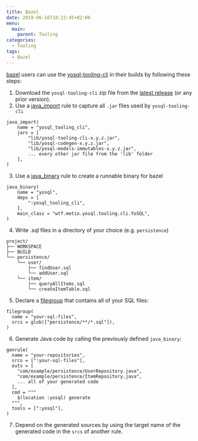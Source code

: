 ```yaml
---
title: Bazel
date: 2019-06-16T18:23:45+02:00
menu:
  main:
    parent: Tooling
categories:
  - Tooling
tags:
  - Bazel
---
```


[bazel](https://bazel.build/) users can use the [yosql-tooling-cli](../cli/) in their builds by following these steps:

1. Download the `yosql-tooling-cli` zip file from the [latest release](https://github.com/metio/yosql/releases/latest) (or any prior version).
2. Use a [java_import](https://bazel.build/reference/be/java#java_import) rule to capture all `.jar` files used by `yosql-tooling-cli`

```
java_import(
    name = "yosql_tooling_cli",
    jars = [
        "lib/yosql-tooling-cli-x.y.z.jar",
        "lib/yosql-codegen-x.y.z.jar",
        "lib/yosql-models-immutables-x.y.z.jar",
        ... every other jar file from the 'lib' folder
    ],
)
```

3. Use a [java_binary](https://bazel.build/reference/be/java#java_binary) rule to create a runnable binary for bazel

```
java_binary(
    name = "yosql",
    deps = [
        ":yosql_tooling_cli",
    ],
    main_class = "wtf.metio.yosql.tooling.cli.YoSQL",
)
```

4. Write .sql files in a directory of your choice (e.g. `persistence`)

```
project/
├── WORKSPACE
├── BUILD
└── persistence/   
    └── user/
        ├── findUser.sql
        └── addUser.sql
    └── item/
        ├── queryAllItems.sql
        └── createItemTable.sql
```

5. Declare a [filegroup](https://bazel.build/reference/be/general#filegroup) that contains all of your SQL files:

```
filegroup(
  name = "your-sql-files",
  srcs = glob(["persistence/**/*.sql"]),
)
```

6. Generate Java code by calling the previously defined `java_binary`:

```
genrule(
  name = "your-repositories",
  srcs = [":your-sql-files"],
  outs = [
    "com/example/persistence/UserRepository.java",
    "com/example/persistence/ItemRepository.java",
    ... all of your generated code
  ],
  cmd = """
    $(location :yosql) generate
  """,
  tools = [":yosql"],
)
```

7. Depend on the generated sources by using the target name of the generated code in the `srcs` of another rule.
